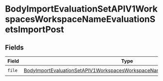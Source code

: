 # BodyImportEvaluationSetAPIV1WorkspacesWorkspaceNameEvaluationSetsImportPost


## Fields

| Field                                                                                                                                                                                     | Type                                                                                                                                                                                      | Required                                                                                                                                                                                  | Description                                                                                                                                                                               |
| ----------------------------------------------------------------------------------------------------------------------------------------------------------------------------------------- | ----------------------------------------------------------------------------------------------------------------------------------------------------------------------------------------- | ----------------------------------------------------------------------------------------------------------------------------------------------------------------------------------------- | ----------------------------------------------------------------------------------------------------------------------------------------------------------------------------------------- |
| `file`                                                                                                                                                                                    | [BodyImportEvaluationSetAPIV1WorkspacesWorkspaceNameEvaluationSetsImportPostFile](../../models/shared/bodyimportevaluationsetapiv1workspacesworkspacenameevaluationsetsimportpostfile.md) | :heavy_check_mark:                                                                                                                                                                        | N/A                                                                                                                                                                                       |